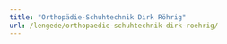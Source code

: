 ```yaml
---
title: "Orthopädie-Schuhtechnik Dirk Röhrig"
url: /lengede/orthopaedie-schuhtechnik-dirk-roehrig/
---
```

